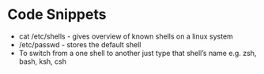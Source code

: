 # Code Snippets

- cat /etc/shells - gives overview of known shells on a linux system
- /etc/passwd - stores the default shell
- To switch from a one shell to another just type that shell’s name e.g. zsh, bash, ksh, csh 



